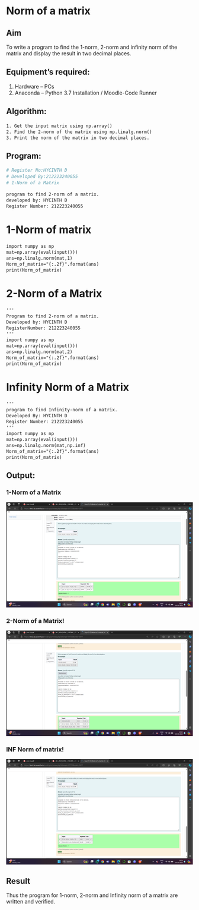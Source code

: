 # Norm of a matrix
## Aim
To write a program to find the 1-norm, 2-norm and infinity norm of the matrix and display the result in two decimal places.
## Equipment’s required:
1.	Hardware – PCs
2.	Anaconda – Python 3.7 Installation / Moodle-Code Runner
## Algorithm:
	1. Get the input matrix using np.array()   
    2. Find the 2-norm of the matrix using np.linalg.norm()
	3. Print the norm of the matrix in two decimal places.
## Program:
```Python
# Register No:HYCINTH D
# Developed By:212223240055
# 1-Norm of a Matrix
```
```
program to find 2-norm of a matrix.
developed by: HYCINTH D
Register Number: 212223240055
```
# 1-Norm of matrix
```
import numpy as np
mat=np.array(eval(input()))
ans=np.linalg.norm(mat,1)
Norm_of_matrix="{:.2f}".format(ans)
print(Norm_of_matrix)
```
# 2-Norm of a Matrix
```
'''
Program to find 2-norm of a matrix.
Developed by: HYCINTH D
RegisterNumber: 212223240055
'''
import numpy as np
mat=np.array(eval(input()))
ans=np.linalg.norm(mat,2)
Norm_of_matrix="{:.2f}".format(ans)
print(Norm_of_matrix)

```
# Infinity Norm of a Matrix
```
'''
program to find Infinity-norm of a matrix.
Developed By: HYCINTH D
Register Number: 212223240055
'''
import numpy as np
mat=np.array(eval(input()))
ans=np.linalg.norm(mat,np.inf)
Norm_of_matrix="{:.2f}".format(ans)
print(Norm_of_matrix)
```

## Output:
### 1-Norm of a Matrix
![alt text](<Screenshot (212).png>)

### 2-Norm of a Matrix!
![alt text](<Screenshot (213).png>)

### INF Norm of matrix!
![alt text](<Screenshot (214).png>)

## Result
Thus the program for 1-norm, 2-norm and Infinity norm of a matrix are written and verified.
